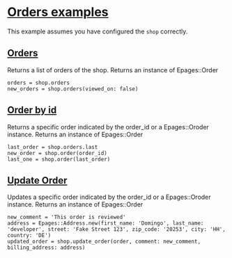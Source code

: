 # [Orders examples](https://developer.epages.com/apps/api-reference/resource-orders.html)

This example assumes you have configured the `shop` correctly.

## [Orders](https://developer.epages.com/apps/api-reference/get-shops-shopid-orders.html)

Returns a list of orders of the shop. Returns an instance of Epages::Order
   
```
orders = shop.orders
new_orders = shop.orders(viewed_on: false)
```

## [Order by id](https://developer.epages.com/apps/api-reference/get-shops-shopid-orders-orderid.html)

Returns a specific order indicated by the order_id or a Epages::Oroder instance. Returns an instance of Epages::Order
   
```
last_order = shop.orders.last
new_order = shop.order(order_id)
last_one = shop.order(last_order)
```

## [Update Order](https://developer.epages.com/apps/api-reference/put-shops-shopid-orders-orderid.html)

Updates a specific order indicated by the order_id or a Epages::Oroder instance. Returns an instance of Epages::Order
   
```
new_comment = 'This order is reviewed'
address = Epages::Address.new(first_name: 'Domingo', last_name: 'developer', street: 'Fake Street 123', zip_code: '20253', city: 'HH', country: 'DE')
updated_order = shop.update_order(order, comment: new_comment, billing_address: address)
```